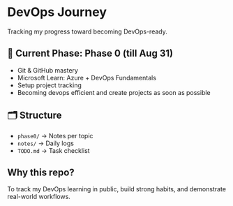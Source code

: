 
# DevOps Journey 

Tracking my progress toward becoming DevOps-ready.

## 📆 Current Phase: Phase 0 (till Aug 31)
- Git & GitHub mastery
- Microsoft Learn: Azure + DevOps Fundamentals
- Setup project tracking
- Becoming devops efficient and create projects as soon as possible

## 🗂️ Structure
- `phase0/` → Notes per topic
- `notes/` → Daily logs
- `TODO.md` → Task checklist

## Why this repo?
To track my DevOps learning in public, build strong habits, and demonstrate real-world workflows.
